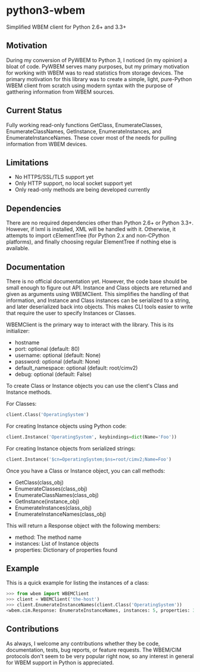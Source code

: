 python3-wbem
============
Simplified WBEM client for Python 2.6+ and 3.3+

Motivation
----------
During my conversion of PyWBEM to Python 3, I noticed (in my opinion) a bloat of code. PyWBEM serves many purposes, but my primary motivation for working with WBEM was to read statistics from storage devices. The primary motivation for this library was to create a simple, light, pure-Python WBEM client from scratch using modern syntax with the purpose of gatthering information from WBEM sources.

Current Status
--------------
Fully working read-only functions GetClass, EnumerateClasses, EnumerateClassNames, GetInstance, EnumerateInstances, and EnumerateInstanceNames. These cover most of the needs for pulling information from WBEM devices.

Limitations
-----------
* No HTTPS/SSL/TLS support yet
* Only HTTP support, no local socket support yet
* Only read-only methods are being developed currently

Dependencies
------------
There are no required dependencies other than Python 2.6+ or Python 3.3+. However, if lxml is installed, XML will be handled with it. Otherwise, it attempts to import cElementTree (for Python 2.x and non-CPython platforms), and finally choosing regular ElementTree if nothing else is available.

Documentation
-------------
There is no official documentation yet. However, the code base should be small enough to figure out API. Instance and Class objects are returned and given as arguments using WBEMClient. This simplifies the handling of that information, and Instance and Class instances can be serialized to a string, and later deserialized back into objects. This makes CLI tools easier to write that require the user to specify Instances or Classes.

WBEMClient is the primary way to interact with the library. This is its initializer:
* hostname
* port: optional (default: 80)
* username: optional (default: None)
* password: optional (default: None)
* default_namespace: optional (default: root/cimv2)
* debug: optional (default: False)

To create Class or Instance objects you can use the client's Class and Instance methods.

For Classes:
```python
client.Class('OperatingSystem')
```

For creating Instance objects using Python code:
```python
client.Instance('OperatingSystem', keybindings=dict(Name='Foo'))
```

For creating Instance objects from serialized strings:
```python
client.Instance('$cn=OperatingSystem;$ns=root/cimv2;Name=Foo')
```

Once you have a Class or Instance object, you can call methods:
* GetClass(class_obj)
* EnumerateClasses(class_obj)
* EnumerateClassNames(class_obj)
* GetInstance(instance_obj)
* EnumerateInstances(class_obj)
* EnumerateInstanceNames(class_obj)

This will return a Response object with the following members:
* method: The method name
* instances: List of Instance objects
* properties: Dictionary of properties found

Example
-------
This is a quick example for listing the instances of a class:
```python
>>> from wbem import WBEMClient
>>> client = WBEMClient('the-host')
>>> client.EnumerateInstanceNames(client.Class('OperatingSystem'))
<wbem.cim.Response: EnumerateInstanceNames, instances: 5, properties: 3>
```

Contributions
-------------
As always, I welcome any contributions whether they be code, documentation, tests, bug reports, or feature requests. The WBEM/CIM protocols don't seem to be very popular right now, so any interest in general for WBEM support in Python is appreciated.
